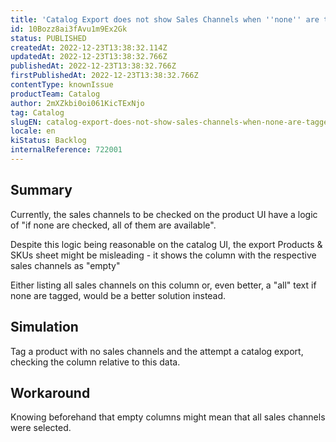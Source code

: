 ```yaml
---
title: 'Catalog Export does not show Sales Channels when ''none'' are tagged'
id: 10Bozz8ai3fAvu1m9Ex2Gk
status: PUBLISHED
createdAt: 2022-12-23T13:38:32.114Z
updatedAt: 2022-12-23T13:38:32.766Z
publishedAt: 2022-12-23T13:38:32.766Z
firstPublishedAt: 2022-12-23T13:38:32.766Z
contentType: knownIssue
productTeam: Catalog
author: 2mXZkbi0oi061KicTExNjo
tag: Catalog
slugEN: catalog-export-does-not-show-sales-channels-when-none-are-tagged
locale: en
kiStatus: Backlog
internalReference: 722001
---
```


## Summary


Currently, the sales channels to be checked on the product UI have a logic of "if none are checked, all of them are available".

Despite this logic being reasonable on the catalog UI, the export Products & SKUs sheet might be misleading - it shows the column with the respective sales channels as "empty"

Either listing all sales channels on this column or, even better, a "all" text if none are tagged, would be a better solution instead.


##

## Simulation


Tag a product with no sales channels and the attempt a catalog export, checking the column relative to this data.


##

## Workaround


Knowing beforehand that empty columns might mean that all sales channels were selected.

